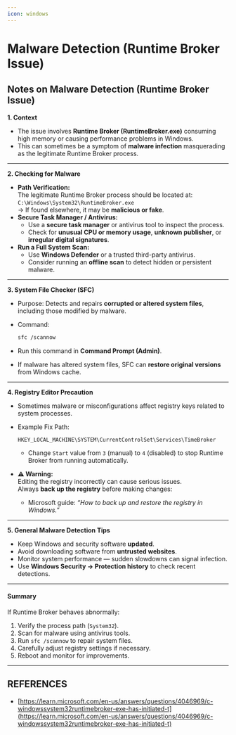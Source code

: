 ```yaml
---
icon: windows
---
```


# Malware Detection (Runtime Broker Issue)

## Notes on Malware Detection (Runtime Broker Issue)

**1. Context**

* The issue involves **Runtime Broker (RuntimeBroker.exe)** consuming high memory or causing performance problems in Windows.
* This can sometimes be a symptom of **malware infection** masquerading as the legitimate Runtime Broker process.

***

**2. Checking for Malware**

* **Path Verification:**\
  The legitimate Runtime Broker process should be located at:\
  `C:\Windows\System32\RuntimeBroker.exe`\
  → If found elsewhere, it may be **malicious or fake**.
* **Secure Task Manager / Antivirus:**
  * Use a **secure task manager** or antivirus tool to inspect the process.
  * Check for **unusual CPU or memory usage**, **unknown publisher**, or **irregular digital signatures**.
* **Run a Full System Scan:**
  * Use **Windows Defender** or a trusted third-party antivirus.
  * Consider running an **offline scan** to detect hidden or persistent malware.

***

**3. System File Checker (SFC)**

* Purpose: Detects and repairs **corrupted or altered system files**, including those modified by malware.
*   Command:

    ```bash
    sfc /scannow
    ```
* Run this command in **Command Prompt (Admin)**.
* If malware has altered system files, SFC can **restore original versions** from Windows cache.

***

**4. Registry Editor Precaution**

* Sometimes malware or misconfigurations affect registry keys related to system processes.
*   Example Fix Path:

    ```
    HKEY_LOCAL_MACHINE\SYSTEM\CurrentControlSet\Services\TimeBroker
    ```

    * Change `Start` value from `3` (manual) to `4` (disabled) to stop Runtime Broker from running automatically.
* **⚠️ Warning:**\
  Editing the registry incorrectly can cause serious issues.\
  Always **back up the registry** before making changes:
  * Microsoft guide: _“How to back up and restore the registry in Windows.”_

***

**5. General Malware Detection Tips**

* Keep Windows and security software **updated**.
* Avoid downloading software from **untrusted websites**.
* Monitor system performance — sudden slowdowns can signal infection.
* Use **Windows Security → Protection history** to check recent detections.

***

#### **Summary**

If Runtime Broker behaves abnormally:

1. Verify the process path (`System32`).
2. Scan for malware using antivirus tools.
3. Run `sfc /scannow` to repair system files.
4. Carefully adjust registry settings if necessary.
5. Reboot and monitor for improvements.



***

## REFERENCES

* [https://learn.microsoft.com/en-us/answers/questions/4046969/c-windowssystem32runtimebroker-exe-has-initiated-t](https://learn.microsoft.com/en-us/answers/questions/4046969/c-windowssystem32runtimebroker-exe-has-initiated-t)
